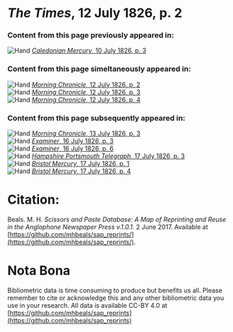 # *The Times*, 12 July 1826, p. 2  
  
### Content from this page previously appeared in:  
![Hand](http://scissorsandpaste.net/wp-content/uploads/2017/06/smallhandpointer.png) [*Caledonian Mercury*, 10 July 1826, p. 3](https://mhbeals.github.io/sap_html/Caledonian-Mercury/Caledonian-Mercury-10-July-1826-p-3)  
  
### Content from this page simeltaneously appeared in:  
![Hand](http://scissorsandpaste.net/wp-content/uploads/2017/06/smallhandpointer.png) [*Morning Chronicle*, 12 July 1826, p. 2](https://mhbeals.github.io/sap_html/Morning-Chronicle/Morning-Chronicle-12-July-1826-p-2)  
![Hand](http://scissorsandpaste.net/wp-content/uploads/2017/06/smallhandpointer.png) [*Morning Chronicle*, 12 July 1826, p. 3](https://mhbeals.github.io/sap_html/Morning-Chronicle/Morning-Chronicle-12-July-1826-p-3)  
![Hand](http://scissorsandpaste.net/wp-content/uploads/2017/06/smallhandpointer.png) [*Morning Chronicle*, 12 July 1826, p. 4](https://mhbeals.github.io/sap_html/Morning-Chronicle/Morning-Chronicle-12-July-1826-p-4)  
  
### Content from this page subsequently appeared in:  
![Hand](http://scissorsandpaste.net/wp-content/uploads/2017/06/smallhandpointer.png) [*Morning Chronicle*, 13 July 1826, p. 3](https://mhbeals.github.io/sap_html/Morning-Chronicle/Morning-Chronicle-13-July-1826-p-3)  
![Hand](http://scissorsandpaste.net/wp-content/uploads/2017/06/smallhandpointer.png) [*Examiner*, 16 July 1826, p. 3](https://mhbeals.github.io/sap_html/Examiner/Examiner-16-July-1826-p-3)  
![Hand](http://scissorsandpaste.net/wp-content/uploads/2017/06/smallhandpointer.png) [*Examiner*, 16 July 1826, p. 6](https://mhbeals.github.io/sap_html/Examiner/Examiner-16-July-1826-p-6)  
![Hand](http://scissorsandpaste.net/wp-content/uploads/2017/06/smallhandpointer.png) [*Hampshire Portsmouth Telegraph*, 17 July 1826, p. 3](https://mhbeals.github.io/sap_html/Hampshire-Portsmouth-Telegraph/Hampshire-Portsmouth-Telegraph-17-July-1826-p-3)  
![Hand](http://scissorsandpaste.net/wp-content/uploads/2017/06/smallhandpointer.png) [*Bristol Mercury*, 17 July 1826, p. 1](https://mhbeals.github.io/sap_html/Bristol-Mercury/Bristol-Mercury-17-July-1826-p-1)  
![Hand](http://scissorsandpaste.net/wp-content/uploads/2017/06/smallhandpointer.png) [*Bristol Mercury*, 17 July 1826, p. 4](https://mhbeals.github.io/sap_html/Bristol-Mercury/Bristol-Mercury-17-July-1826-p-4)  


# Citation: 

Beals. M. H. *Scissors and Paste Database: A Map of Reprinting and Reuse in the Anglophone Newspaper Press v.1.0.1.* 2 June 2017. Available at [https://github.com/mhbeals/sap_reprints/](https://github.com/mhbeals/sap_reprints/). 

# Nota Bona

Bibliometric data is time consuming to produce but benefits us all. Please remember to cite or acknowledge this and any other bibliometric data you use in your research. All data is available CC-BY 4.0 at [https://github.com/mhbeals/sap_reprints](https://github.com/mhbeals/sap_reprints)